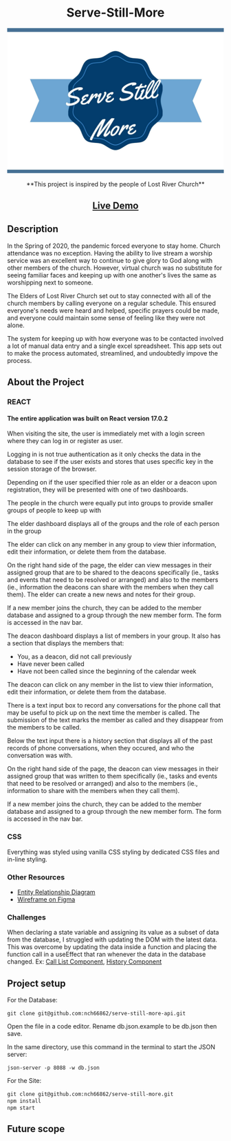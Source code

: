 <h1 align="center">Serve-Still-More</h1>

<img src="./images/ServeStillMore.jpg" alt="serve still more">

<p align="center">**This project is inspired by the people of Lost River Church**</p>

<h2 align="center"><a  href=#>Live Demo</a></h2>

## Description
<p>In the Spring of 2020, the pandemic forced everyone to stay home. Church attendance was no exception. Having the ability to live stream a worship service was an excellent way to continue to give glory to God along with other members of the church. However, virtual church was no substitute for seeing familiar faces and keeping up with one another's lives the same as worshipping next to someone.</p>
<p>The Elders of Lost River Church set out to stay connected with all of the church members by calling everyone on a regular schedule. This ensured everyone's needs were heard and helped, specific prayers could be made, and everyone could maintain some sense of feeling like they were not alone.</p>
<p>The system for keeping up with how everyone was to be contacted involved a lot of manual data entry and a single excel spreadsheet. This app sets out to make the process automated, streamlined, and undoubtedly impove the process.</p>

## About the Project
### REACT
<h4>The entire application was built on React version 17.0.2</h4>
<p>When visiting the site, the user is immediately met with a login screen where they can log in or register as user.</p>
<p>Logging in is not true authentication as it only checks the data in the database to see if the user exists and stores that uses specific key in the session storage of the browser.</p>
<p>Depending on if the user specified thier role as an elder or a deacon upon registration, they will be presented with one of two dashboards.</p>
<p>The people in the church were equally put into groups to provide smaller groups of people to keep up with</p>
<p>The elder dashboard displays all of the groups and the role of each person in the group</p>
<p>The elder can click on any member in any group to view thier information, edit their information, or delete them from the database.</p>
<p>On the right hand side of the page, the elder can view messages in their assigned group that are to be shared to the deacons specifically (ie., tasks and events that need to be resolved or arranged) and also to the members (ie., information the deacons can share with the members when they call them). The elder can create a new news and notes for their group.</p>
<p>If a new member joins the church, they can be added to the member database and assigned to a group through the new member form. The form is accessed in the nav bar.</p>
<p>The deacon dashboard displays a list of members in your group. It also has a section that displays the members that:</p>
<ul>
<li>You, as a deacon, did not call previously</li>
<li>Have never been called</li>
<li>Have not been called since the beginning of the calendar week</li>
</ul>
<p>The deacon can click on any member in the list to view thier information, edit their information, or delete them from the database.</p>
<p>There is a text input box to record any conversations for the phone call that may be useful to pick up on the next time the member is called. The submission of the text marks the member as called and they disappear from the members to be called.</p>
<p>Below the text input there is a history section that displays all of the past records of phone conversations, when they occured, and who the conversation was with.</p>
<p>On the right hand side of the page, the deacon can view messages in their assigned group that was written to them specifically (ie., tasks and events that need to be resolved or arranged) and also to the members (ie., information to share with the members when they call them).</p>
<p>If a new member joins the church, they can be added to the member database and assigned to a group through the new member form. The form is accessed in the nav bar.</p>

### CSS
<p>Everything was styled using vanilla CSS styling by dedicated CSS files and in-line styling.</p>

### Other Resources
<ul>
<li><a  href="https://dbdiagram.io/d/604ee756fcdcb6230b2421e4">Entity Relationship Diagram</a></li>
<li><a  href="https://www.figma.com/file/ju6MucGZdlFyUSQf3v9XTw/Serve-Still-More?node-id=0%3A1">Wireframe on Figma</a></li>
</ul>

### Challenges
<p>When declaring a state variable and assigning its value as a subset of data from the database, I struggled with updating the DOM with the latest data. This was overcome by updating the data inside a function and placing the function call in a useEffect that ran whenever the data in the database changed. Ex: <a href="https://github.com/nch66862/serve-still-more/blob/main/src/Components/users/MemberCallList.js">Call List Component</a>, <a href="https://github.com/nch66862/serve-still-more/blob/main/src/Components/history/History.js">History Component</a></p>

## Project setup

<p>For the Database:</p>

```
git clone git@github.com:nch66862/serve-still-more-api.git
```
<p>Open the file in a code editor. Rename db.json.example to be db.json then save.</p>
<p>In the same directory, use this command in the terminal to start the JSON server:</p>

```
json-server -p 8088 -w db.json
```

<p>For the Site:</p>

```
git clone git@github.com:nch66862/serve-still-more.git
npm install
npm start
```


## Future scope

